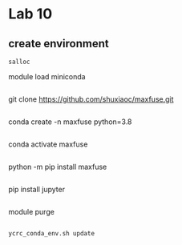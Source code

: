 # Lab 10 
## create environment 
```
salloc
```
module load miniconda
```
```
git clone https://github.com/shuxiaoc/maxfuse.git
```
```
conda create -n maxfuse python=3.8
```
```
conda activate maxfuse
```
```
python -m pip install maxfuse
```
```
pip install jupyter
```
```
module purge
```
```
```
ycrc_conda_env.sh update
```
